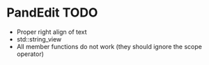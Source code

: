 # PandEdit TODO

- Proper right align of text
- std::string_view
- All member functions do not work (they should ignore the scope operator)
